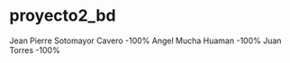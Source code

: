 # proyecto2_bd
Jean Pierre Sotomayor Cavero   -100%
Angel Mucha Huaman             -100%
Juan Torres                    -100%
